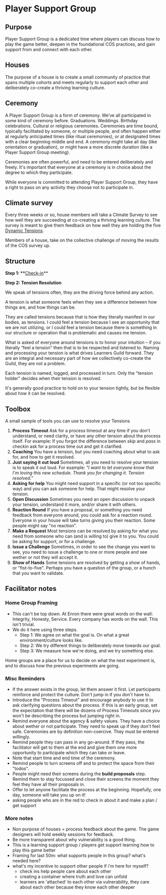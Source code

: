 # Player Support Group

## Purpose

Player Support Group is a dedicated time where players can discuss how to play the game better, deepen in the foundational COS practices, and gain support from and connect with each other.

## Houses

The purpose of a house is to create a small community of practice that spans multiple cohorts and meets regularly to support each other and deliberately co-create a thriving learning culture.

## Ceremony

A Player Support Group is a form of ceremony. We’ve all participated in some kind of ceremony before. Graduations. Weddings. Birthday celebrations. Cultural or religious ceremonies. Ceremonies are time bound, typically facilitated by someone, or multiple people, and often happen either at regularly anticipated times \(like ritual ceremonies\), or at designated times with a clear beginning middle and end. A ceremony might take all day \(like orientation or graduation\), or might have a more discrete duration \(like a Player Support Group meeting\).

Ceremonies are often powerful, and need to be entered deliberately and freely. It's important that everyone at a ceremony is in choice about the degree to which they participate.

While everyone is committed to attending Player Support Group, they have a right to pass on any activity they choose not to participate in.

## Climate survey

Every three weeks or so, house members will take a Climate Survey to see how well they are succeeding at co-creating a thriving learning culture. The survey is meant to give them feedback on how well they are holding the five [Dynamic Tensions](https://github.com/MatureMasculine/guide/tree/4d5a0462fa490f4d15010be70b252a06d0ea395e/COS_Overview/Dynamic_Tensions/README.md).

Members of a house, take on the collective challenge of moving the results of the COS survey up.

## Structure

**Step 1: \*\***[Check-in](../practice-vulnerability/check_in.md)\*\*

**Step 2: Tension Resolution**

We speak of tensions often, they are the driving force behind any action.

A tension is what someone feels when they see a difference between how things are, and how things can be.

They are called tensions because that is how they literally manifest in our bodies, as tensions. I could feel a tension because I see an opportunity that we are not utilizing, or I could feel a tension because there is something in our structure or operation that is problematic and causes me tension.

What is asked of everyone around tensions is to honor your intuition – if you literally “feel a tension” then that is to be respected and listened to. Naming and processing your tension is what drives Learners Guild forward. They are an integral and necessary part of how we collectively co-create the Guild, they are not a problem.

Each tension is named, logged, and processed in turn. Only the "tension holder" decides when their tension is resolved.

It's generally good practice to hold on to your tension tightly, but be flexible about how it can be resolved.

## Toolbox

A small sample of tools you can use to resolve your Tensions

1. **Process Timeout** Ask for a process timeout at any time if you don't understand, or need clarity, or have any other tension about the process itself. For example: If you forgot the difference between _skip_ and _pass_ in checkin ask for a process time out and get it clarified.
2. **Coaching** You have a tension, but you need coaching about what to ask for, and how to get it resolved.
3. **Just saying it out loud** Sometimes, all you need to resolve your tension is to speak it out loud. For example: _"I want to let everyone know that I'm loving this new schedule. Thank you for changing it. Tension resolved."_
4. **Asking for help** You might need support in a specific \(or not too specific way\) and you can ask someone for help. That might resolve your tension.
5. **Open Discussion** Sometimes you need an open discussion to unpack your tension, understand it more, and/or share it with others.
6. **Reaction Round** If you have a proposal, or something you need feedback from everyone around, you could ask for a reaction round. Everyone in your house will take turns giving you their reaction. Some people might say "no reaction".
7. **Make a Request** Most tensions can be resolved by asking for what you need from someone who can \(and is willing to\) give it to you. You could be asking for support, or for a challenge.
8. **Issue a Challenge** Sometimes, in order to see the change you want to see, you need to issue a challenge to one or more people and see wether or not they will accept it.
9. **Show of Hands** Some tensions are resolved by getting a show of hands, or "fist-to-five". Perhaps you have a question of the group, or a hunch that you want to validate.

## Facilitator notes

### Home Group Framing

* This can't be top down. At Enron there were great words on the wall: Integrity, Honesty, Service. Every company has words on the wall. This isn't trivial.
* We do it here using three steps.
  * Step 1: We agree on what the goal is. On what a great environment\/culture looks like.
  * Step 2: We try different things to deliberately move towards our goal.
  * Step 3: We measure how we're doing, and we try something else.

Home groups are a place for us to decide on what the next experiment is, and to discuss how the previous experiments are going.

### Misc Reminders

* If the answer exists in the group, let them answer it first. Let participants reinforce and protect the culture. Don't jump in if you don't have to.
* Introduce the "Process Timeout" and encourage anybody to use it to ask clarifying questions about the process. If this is an early group, set the expectation that there will be dozens of Process Timeouts since you won't be describing the process but jumping right in.
* Remind everyone about the agency & safety values. They have a choice about wether or not participate. They need to speak up if they don't feel safe. Ceremonies are by definition non-coercive. They must be entered willingly.
* Remind people they can pass in any go-around. If they pass, the facilitator will get to them at the end and give them one more opportunity to participate which they can take or leave.
* Note that start time and end time of the ceremony.
* Remind people to turn screens off and to protect the space from their "todos".
* People might need their screens during the **build proposals** step. Remind them to stay focussed and close their screens the moment they feel they have all their proposals in.
* Offer to let anyone facilitate the process at the beginning. Hopefully, one day, someone will take you up on it!
* asking people who are in the red to check in about it and make a plan / get support

### More notes

* Non purpose of houses = process feedback about the game. The game designers will hold weekly sessions for feedback.
* Be more transparent about why vulnerability is a good thing.
* This is a learning support group / players get support learning how to play this game better
* Framing for last 50m: what supports people in this group? what's needed here?
* what's my incentive to support other people if i'm here for myself?
  * check ins help people care about each other
  * creating a container where truth and love can unfold
  * learners are 'attached' to each other via vulnerability, they care about each other because they know each other deeper

